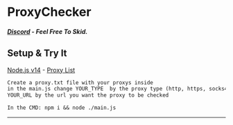 # ProxyChecker

##### [Discord](https://discord.gg/6F5tEVfYKM) - Feel Free To Skid.

## Setup & Try It

[Node.js v14](https://nodejs.org/dist/v14.0.0/node-v14.0.0-x64.msi) - [Proxy List](https://github.com/TheSpeedX/PROXY-List)

```txt
Create a proxy.txt file with your proxys inside
in the main.js change YOUR_TYPE  by the proxy type (http, https, socks4, socks5), 
YOUR_URL by the url you want the proxy to be checked

In the CMD: npm i && node ./main.js
```
---

